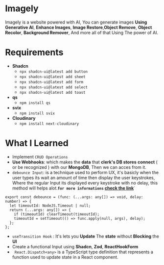# Imagely

Imagely is a website powered with AI, You can generate images **Using Generative AI**, **Enhance Images**, **Image Restore**,**Object Remove**, **Object Recolor**, **Background Remover**, And more all of that Using The power of AI.

# Requirements

- **Shadcn**
  - `npx shadcn-ui@latest add button`
  - `npx shadcn-ui@latest add sheet`
  - `npx shadcn-ui@latest add form`
  - `npx shadcn-ui@latest add select`
  - `npx shadcn-ui@latest add toast`
- **qs**
  - `npm install qs`
- **svix**
  - `npm install svix`
- **Cloudinary**
  - `npm install next-cloudinary`

# What I Learned

- Implement `CRUD Operations`
- **Use Webhooks**: which makes the **data** that **clerk's DB stores** **connect** ( or be recognized ) with our **MongoDB**, Then we can acces from it.
- `debounce Input`: is a technique used to perform UX, it's basicly when the user types its wait an amount of time then display the user keystrokes, Where the regular Input its displayed every keystroke with no delay, this method will helps alot.**`for more informations` <a href="https://dev.to/manishkc104/debounce-input-in-react-3726">check the link</a>**`

```TSX
export const debounce = (func: (...args: any[]) => void, delay: number) => {
  let timeoutId: NodeJS.Timeout | null;
  return (...args: any[]) => {
    if (timeoutId) clearTimeout(timeoutId);
    timeoutId = setTimeout(() => func.apply(null, args), delay);
  };
};
```

- `useTransition Hook` : It's lets you **Update** The **state** without **Blocking** the **UI**
- Create a functional Input using **Shadcn**, **Zod**, **ReactHookForm**
- ` React.Dispatch<any>` is a TypeScript type definition that represents a function used to update state in a React component.
